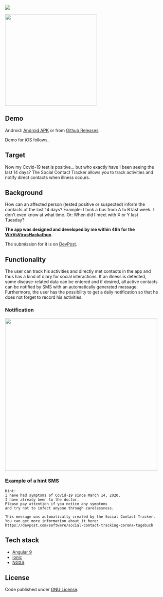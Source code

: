 ![](https://i.ibb.co/TvcGSNx/github.png)

<a href="https://wirvsvirushackathon.org/">
  <img src="https://i.ibb.co/ZzG24xB/Logo-Projekt-01.png" width="300px" height="auto">
</a>

## Demo
Android:
[Android APK](https://drive.google.com/open?id=1yHNAtayV3Q0zx_YLJMP8LQunQYg8Rd7J)
or from [Github Releases](https://github.com/tgrassl/Covid19-Social-Contact-Tracker/releases/tag/1.0.1)

Demo for iOS follows.

## Target
Now my Covid-19 test is positive... but who exactly have I been seeing the last 14 days? 
The Social Contact Tracker allows you to track activities and notify direct contacts when illness occurs. 

## Background
How can an affected person (tested positive or suspected) inform the contacts of the last 14 days? Example: I took a bus from A to B last week. I don't even know at what time. Or: When did I meet with X or Y last Tuesday?

**The app was designed and developed by me within 48h for the [WirVsVirusHackathon](https://wirvsvirushackathon.org/).**

The submission for it is on [DevPost](https://devpost.com/software/social-contact-tracking-corona-tagebuch).

## Functionality 
The user can track his activities and directly met contacts in the app and thus has a kind of diary for social interactions. If an illness is detected, some disease-related data can be entered and if desired, all active contacts can be notified by SMS with an automatically generated message.
Furthermore, the user has the possibility to get a daily notification so that he does not forget to record his activities.

### Notification
<img src="https://i.ibb.co/M9QrPd0/notify.png" width="500px" height="auto">

### Example of a hint SMS
```
Hint:
I have had symptoms of Covid-19 since March 14, 2020.
I have already been to the doctor.
Please pay attention if you notice any symptoms 
and try not to infect anyone through carelessness.

This message was automatically created by the Social Contact Tracker.
You can get more information about it here: https://devpost.com/software/social-contact-tracking-corona-tagebuch
```

## Tech stack
- [Angular 9](http://angular.io/)
- [Ionic](https://ionicframework.com/)
- [NGXS](https://www.ngxs.io/)

## License
Code published under [GNU License](https://github.com/tgrassl/Covid19-Social-Contact-Tracker/blob/master/LICENSE).
